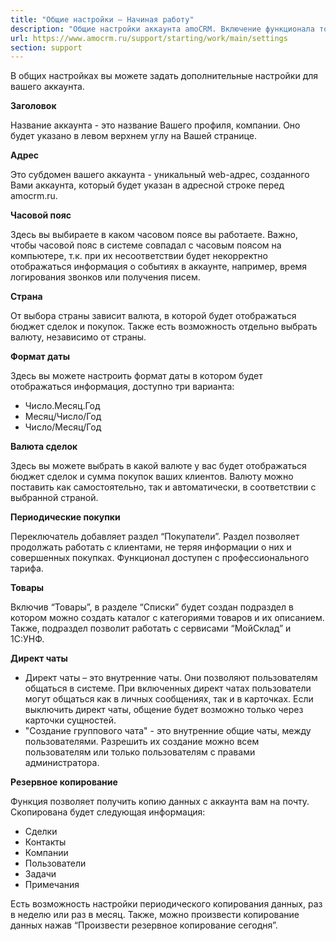```yaml
---
title: "Общие настройки — Начиная работу"
description: "Общие настройки аккаунта amoCRM. Включение функционала товаров и покупателей. Директ чаты. Резервное копирование"
url: https://www.amocrm.ru/support/starting/work/main/settings
section: support
---
```


В общих настройках вы можете задать дополнительные настройки для вашего аккаунта.

**Заголовок**

Название аккаунта - это название Вашего профиля, компании. Оно будет указано в левом верхнем углу на Вашей странице.

**Адрес**

Это субдомен вашего аккаунта - уникальный web-адрес, созданного Вами аккаунта, который будет указан в адресной строке перед amocrm.ru.

**Часовой пояс**

Здесь вы выбираете в каком часовом поясе вы работаете. Важно, чтобы часовой пояс в системе совпадал с часовым поясом на компьютере, т.к. при их несоответствии будет некорректно отображаться информация о событиях в аккаунте, например, время логирования звонков или получения писем.

**Страна**

От выбора страны зависит валюта, в которой будет отображаться бюджет сделок и покупок. Также есть возможность отдельно выбрать валюту, независимо от страны.

**Формат даты**

Здесь вы можете настроить формат даты в котором будет отображаться информация, доступно три варианта:

- Число.Месяц.Год
- Месяц/Число/Год
- Число/Месяц/Год

**Валюта сделок**

Здесь вы можете выбрать в какой валюте у вас будет отображаться бюджет сделок и сумма покупок ваших клиентов. Валюту можно поставить как самостоятельно, так и автоматически, в соответствии с выбранной страной.

**Периодические покупки**

Переключатель добавляет раздел “Покупатели”. Раздел позволяет продолжать работать с клиентами, не теряя информации о них и совершенных покупках. Функционал доступен с профессионального тарифа.

**Товары**

Включив “Товары”, в разделе “Списки” будет создан подраздел в котором можно создать каталог с категориями товаров и их описанием. Также, подраздел позволит работать с сервисами “МойСклад” и 1С:УНФ.

**Директ чаты**

- Директ чаты – это внутренние чаты. Они позволяют пользователям общаться в системе. При включенных директ чатах пользователи могут общаться как в личных сообщениях, так и в карточках. Если выключить директ чаты, общение будет возможно только через карточки сущностей.
- "Создание группового чата" - это внутренние общие чаты, между пользователями. Разрешить их создание можно всем пользователям или только пользователям с правами администратора.

**Резервное копирование**

Функция позволяет получить копию данных с аккаунта вам на почту. Скопирована будет следующая информация:

- Сделки
- Контакты
- Компании
- Пользователи
- Задачи
- Примечания

Есть возможность настройки периодического копирования данных, раз в неделю или раз в месяц. Также, можно произвести копирование данных нажав “Произвести резервное копирование сегодня”.